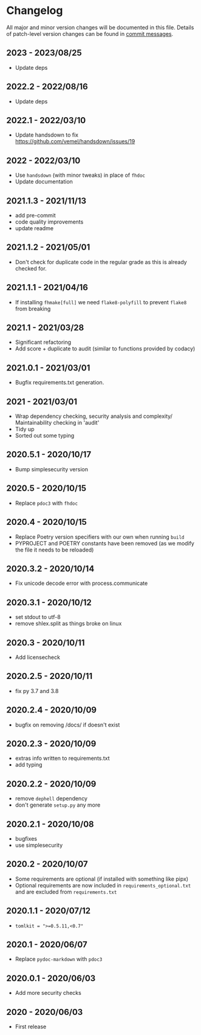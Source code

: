 # Changelog

All major and minor version changes will be documented in this file. Details of
patch-level version changes can be found in [commit messages](../../commits/master).

## 2023 - 2023/08/25

- Update deps

## 2022.2 - 2022/08/16

- Update deps

## 2022.1 - 2022/03/10

- Update handsdown to fix https://github.com/vemel/handsdown/issues/19

## 2022 - 2022/03/10

- Use `handsdown` (with minor tweaks) in place of `fhdoc`
- Update documentation

## 2021.1.3 - 2021/11/13

- add pre-commit
- code quality improvements
- update readme

## 2021.1.2 - 2021/05/01

- Don't check for duplicate code in the regular grade as this is already checked for.

## 2021.1.1 - 2021/04/16

- If installing `fhmake[full]` we need `flake8-polyfill` to prevent `flake8` from breaking

## 2021.1 - 2021/03/28

- Significant refactoring
- Add score + duplicate to audit (similar to functions provided by codacy)

## 2021.0.1 - 2021/03/01

- Bugfix requirements.txt generation.

## 2021 - 2021/03/01

- Wrap dependency checking, security analysis and complexity/ Maintainability
  checking in 'audit'
- Tidy up
- Sorted out some typing

## 2020.5.1 - 2020/10/17

- Bump simplesecurity version

## 2020.5 - 2020/10/15

- Replace `pdoc3` with `fhdoc`

## 2020.4 - 2020/10/15

- Replace Poetry version specifiers with our own when running `build`
- PYPROJECT and POETRY constants have been removed (as we modify the file it
  needs to be reloaded)

## 2020.3.2 - 2020/10/14

- Fix unicode decode error with process.communicate

## 2020.3.1 - 2020/10/12

- set stdout to utf-8
- remove shlex.split as things broke on linux

## 2020.3 - 2020/10/11

- Add licensecheck

## 2020.2.5 - 2020/10/11

- fix py 3.7 and 3.8

## 2020.2.4 - 2020/10/09

- bugfix on removing /docs/ if doesn't exist

## 2020.2.3 - 2020/10/09

- extras info written to requirements.txt
- add typing

## 2020.2.2 - 2020/10/09

- remove `dephell` dependency
- don't generate `setup.py` any more

## 2020.2.1 - 2020/10/08

- bugfixes
- use simplesecurity

## 2020.2 - 2020/10/07

- Some requirements are optional (if installed with something like pipx)
- Optional requirements are now included in `requirements_optional.txt`
  and are excluded from `requirements.txt`

## 2020.1.1 - 2020/07/12

- `tomlkit = ">=0.5.11,<0.7"`

## 2020.1 - 2020/06/07

- Replace `pydoc-markdown` with `pdoc3`

## 2020.0.1 - 2020/06/03

- Add more security checks

## 2020 - 2020/06/03

- First release
